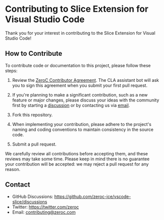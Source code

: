 # Contributing to Slice Extension for Visual Studio Code

Thank you for your interest in contributing to the Slice Extension for Visual Studio Code!

## How to Contribute

To contribute code or documentation to this project, please follow these steps:

1. Review the [ZeroC Contributor Agreement](https://gist.github.com/zcabot/1a4c24dca55adaa83d78cdeabc63226b).
   The CLA assistant bot will ask you to sign this agreement when you submit
   your first pull request.

2. If you're planning to make a significant contribution, such as a new feature
   or major changes, please discuss your ideas with the community first by
   starting a [discussion](https://github.com/zeroc-ice/vscode-slice/discussions) or by
   contacting us via [email](mailto:contributing@zeroc.com).

3. Fork this repository.

4. When implementing your contribution, please adhere to the project's naming
   and coding conventions to maintain consistency in the source code.

5. Submit a pull request.

We carefully review all contributions before accepting them, and these reviews may take
some time. Please keep in mind there is no guarantee your contribution will be
accepted: we may reject a pull request for any reason.

## Contact

- GitHub Discussions: <https://github.com/zeroc-ice/vscode-slice/discussions>
- Twitter: <https://twitter.com/zeroc>
- Email: <contributing@zeroc.com>
